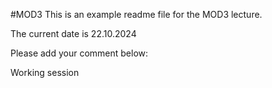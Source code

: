 #MOD3
This is an example readme file for the MOD3 lecture.

The current date is 22.10.2024

Please add your comment below:

Working session
